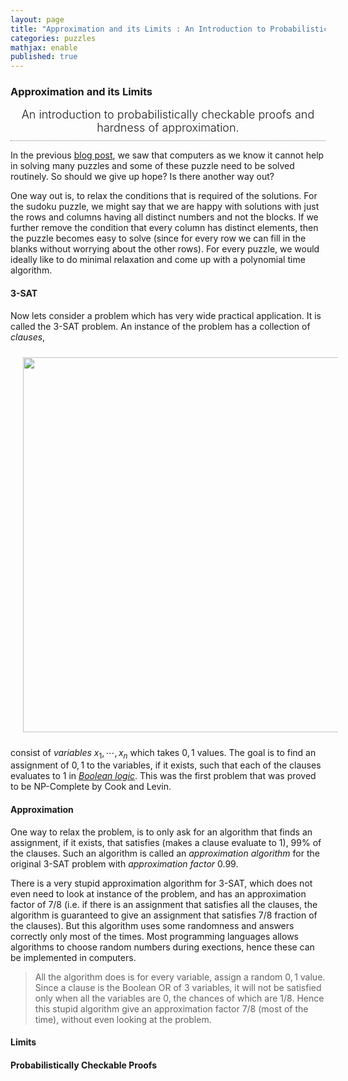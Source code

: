 ```yaml
---
layout: page
title: "Approximation and its Limits : An Introduction to Probabilistically Checkable Proofs and Hardness of Approximation"
categories: puzzles
mathjax: enable
published: true
---
```


### Approximation and its Limits
<span style="display: block; padding-bottom: 10px; font-size: 18px; text-align: center; font-weight: 300;
border-bottom: gray 1px dotted;">
An introduction to probabilistically checkable proofs and hardness of approximation.</span>


In the previous [blog post](/2014/puzzles.html), we saw that computers as we know it cannot help in 
solving many puzzles and some of these puzzle need to be solved routinely.
So should we give up hope? Is there another way out?

One way out is, to relax the conditions that is required of the solutions. 
For the sudoku puzzle, we might say that we are happy with solutions with
just the rows and columns having all distinct numbers and not the blocks.
If we further remove the condition that every column has distinct elements,
then the puzzle becomes easy to solve (since for every row we can fill
in the blanks without worrying about the other rows). For every puzzle, 
we would ideally like to do minimal relaxation and come up with
a polynomial time algorithm.  


#### 3-SAT
Now lets consider a problem which has very wide practical application. It
is called the 3-SAT problem. An instance of the problem has a collection
of *clauses*,

<p style="text-align:center">
<img src="../../images/3sat.jpg" width="600px" style="margin: 10px 20px"/> </p>


consist of *variables*
$x_1,\cdots, x_n$ which takes $0,1$ values. The goal is to find an
assignment of $0,1$ to the variables, if it exists, such that each of the clauses 
evaluates to $1$ in *[Boolean logic]()*. This was the first problem that
was proved to be NP-Complete by Cook and Levin.

#### Approximation
One way to relax the problem, is to only ask for an algorithm that
finds an assignment, if it exists, that satisfies (makes a clause evaluate to 1),
99% of the clauses. Such an algorithm is called an *approximation
algorithm* for the original $3$-SAT problem with *approximation factor* $0.99$.

There is a very stupid approximation algorithm for $3$-SAT, which does not
even need to look at instance of the problem, and has an approximation factor of $7/8$ (i.e. if there is an assignment that satisfies all the clauses, the algorithm is guaranteed to give an assignment that satisfies $7/8$ fraction of the clauses).
But this algorithm uses some
randomness and answers correctly only most of the times. Most programming
languages allows algorithms to choose random numbers during exections, hence
these can be implemented in computers.

>All the algorithm does is for every variable, assign a random $0,1$ value. Since
a clause is the Boolean OR of $3$ variables, it will not be satisfied only
when all the variables are $0$, the chances of which are $1/8$. Hence this
stupid algorithm give an approximation factor $7/8$ (most of the time), without
even looking at the problem.

#### Limits

#### Probabilistically Checkable Proofs